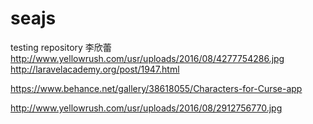 # seajs 
testing repository   李欣蕾 http://www.yellowrush.com/usr/uploads/2016/08/4277754286.jpg
http://laravelacademy.org/post/1947.html

https://www.behance.net/gallery/38618055/Characters-for-Curse-app

http://www.yellowrush.com/usr/uploads/2016/08/2912756770.jpg
